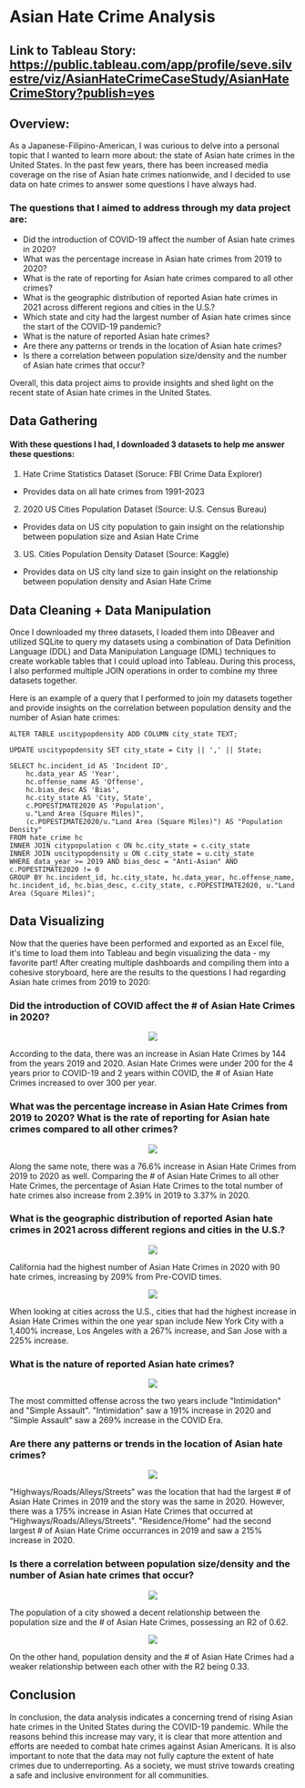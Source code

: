 # Asian Hate Crime Analysis
## Link to Tableau Story: https://public.tableau.com/app/profile/seve.silvestre/viz/AsianHateCrimeCaseStudy/AsianHateCrimeStory?publish=yes

## Overview:
As a Japanese-Filipino-American, I was curious to delve into a personal topic that I wanted to learn more about: the state of Asian hate crimes in the United States. In the past few years, there has been increased media coverage on the rise of Asian hate crimes nationwide, and I decided to use data on hate crimes to answer some questions I have always had.

### The questions that I aimed to address through my data project are:

- Did the introduction of COVID-19 affect the number of Asian hate crimes in 2020?
- What was the percentage increase in Asian hate crimes from 2019 to 2020?
- What is the rate of reporting for Asian hate crimes compared to all other crimes?
- What is the geographic distribution of reported Asian hate crimes in 2021 across different regions and cities in the U.S.?
- Which state and city had the largest number of Asian hate crimes since the start of the COVID-19 pandemic?
- What is the nature of reported Asian hate crimes?
- Are there any patterns or trends in the location of Asian hate crimes?
- Is there a correlation between population size/density and the number of Asian hate crimes that occur?

Overall, this data project aims to provide insights and shed light on the recent state of Asian hate crimes in the United States.

## Data Gathering
#### With these questions I had, I downloaded 3 datasets to help me answer these questions:
1. Hate Crime Statistics Dataset (Soruce: FBI Crime Data Explorer)
 - Provides data on all hate crimes from 1991-2023
2. 2020 US Cities Population Dataset (Source: U.S. Census Bureau)
 - Provides data on US city population to gain insight on the relationship between population size and Asian Hate Crime
3. US. Cities Population Density Dataset (Source: Kaggle)
 - Provides data on US city land size to gain insight on the relationship between population density and Asian Hate Crime

## Data Cleaning + Data Manipulation
Once I downloaded my three datasets, I loaded them into DBeaver and utilized SQLite to query my datasets using a combination of Data Definition Language (DDL) and Data Manipulation Language (DML) techniques to create workable tables that I could upload into Tableau. During this process, I also performed multiple JOIN operations in order to combine my three datasets together.

Here is an example of a query that I performed to join my datasets together and provide insights on the correlation between population density and the number of Asian hate crimes:

```
ALTER TABLE uscitypopdensity ADD COLUMN city_state TEXT;

UPDATE uscitypopdensity SET city_state = City || ',' || State;

SELECT hc.incident_id AS 'Incident ID',
	hc.data_year AS 'Year',
	hc.offense_name AS 'Offense',
	hc.bias_desc AS 'Bias',
	hc.city_state AS 'City, State',
	c.POPESTIMATE2020 AS 'Population',
	u."Land Area (Square Miles)",
	(c.POPESTIMATE2020/u."Land Area (Square Miles)") AS "Population Density"
FROM hate_crime hc
INNER JOIN citypopulation c ON hc.city_state = c.city_state
INNER JOIN uscitypopdensity u ON c.city_state = u.city_state
WHERE data_year >= 2019 AND bias_desc = "Anti-Asian" AND c.POPESTIMATE2020 != 0
GROUP BY hc.incident_id, hc.city_state, hc.data_year, hc.offense_name, hc.incident_id, hc.bias_desc, c.city_state, c.POPESTIMATE2020, u."Land Area (Square Miles)";
```
## Data Visualizing
Now that the queries have been performed and exported as an Excel file, it's time to load them into Tableau and begin visualizing the data - my favorite part! After creating multiple dashboards and compiling them into a cohesive storyboard, here are the results to the questions I had regarding Asian hate crimes from 2019 to 2020:

### Did the introduction of COVID affect the # of Asian Hate Crimes in 2020?
<p align="center">
  <img src= "https://github.com/sevesilvestre/AsianHateCrimeAnalysis/blob/main/images/%23ofCrimes.png">
</p>

According to the data, there was an increase in Asian Hate Crimes by 144 from the years 2019 and 2020. Asian Hate Crimes were under 200 for the 4 years prior to COVID-19 and 2 years within COVID, the # of Asian Hate Crimes increased to over 300 per year. 

### What was the percentage increase in Asian Hate Crimes from 2019 to 2020? What is the rate of reporting for Asian hate crimes compared to all other crimes?
<p align="center">
  <img src= "https://github.com/sevesilvestre/AsianHateCrimeAnalysis/blob/main/images/%25ofCrimes.png">
</p>

Along the same note, there was a 76.6% increase in Asian Hate Crimes from 2019 to 2020 as well. Comparing the # of Asian Hate Crimes to all other Hate Crimes, the percentage of Asian Hate Crimes to the total number of hate crimes also increase from 2.39% in 2019 to 3.37% in 2020. 

### What is the geographic distribution of reported Asian hate crimes in 2021 across different regions and cities in the U.S.?
<p align="center">
  <img src= "https://github.com/sevesilvestre/AsianHateCrimeAnalysis/blob/main/images/State.png">
</p>

California had the highest number of Asian Hate Crimes in 2020 with 90 hate crimes, increasing by 209% from Pre-COVID times. 

<p align="center">
  <img src= "https://github.com/sevesilvestre/AsianHateCrimeAnalysis/blob/main/images/Cities.png" >
</p>

When looking at cities across the U.S., cities that had the highest increase in Asian Hate Crimes within the one year span include New York City with a 1,400% increase, Los Angeles with a 267% increase, and San Jose with a 225% increase. 

### What is the nature of reported Asian hate crimes?
<p align="center">
  <img src= "https://github.com/sevesilvestre/AsianHateCrimeAnalysis/blob/main/images/Offenses.png">
</p>

The most committed offense across the two years include "Intimidation" and "Simple Assault". "Intimidation" saw a 191% increase in 2020 and "Simple Assault" saw a 269% increase in the COVID Era. 

### Are there any patterns or trends in the location of Asian hate crimes?
<p align="center">
  <img src= "https://github.com/sevesilvestre/AsianHateCrimeAnalysis/blob/main/images/Locations.png">
</p>

"Highways/Roads/Alleys/Streets" was the location that had the largest # of Asian Hate Crimes in 2019 and the story was the same in 2020. However, there was a 175% increase in Asian Hate Crimes that occurred at "Highways/Roads/Alleys/Streets". "Residence/Home" had the second largest # of Asian Hate Crime occurrances in 2019 and saw a 215% increase in 2020.

### Is there a correlation between population size/density and the number of Asian hate crimes that occur?
<p align="center">
  <img src= "https://github.com/sevesilvestre/AsianHateCrimeAnalysis/blob/main/images/popsize.png">
</p>

The population of a city showed a decent relationship between the population size and the # of Asian Hate Crimes, possessing an R2 of 0.62. 

<p align="center">
  <img src= "https://github.com/sevesilvestre/AsianHateCrimeAnalysis/blob/main/images/popdensity.png">
</p>

On the other hand, population density and the # of Asian Hate Crimes had a weaker relationship between each other with the R2 being 0.33. 

## Conclusion
In conclusion, the data analysis indicates a concerning trend of rising Asian hate crimes in the United States during the COVID-19 pandemic. While the reasons behind this increase may vary, it is clear that more attention and efforts are needed to combat hate crimes against Asian Americans. It is also important to note that the data may not fully capture the extent of hate crimes due to underreporting. As a society, we must strive towards creating a safe and inclusive environment for all communities.

